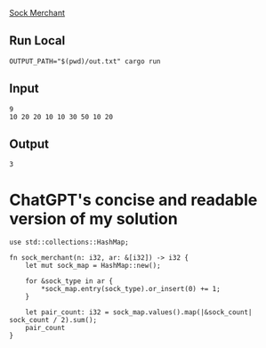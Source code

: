 [Sock Merchant](https://www.hackerrank.com/challenges/sock-merchant/problem?isFullScreen=true)

## Run Local

```
OUTPUT_PATH="$(pwd)/out.txt" cargo run
```

## Input

```
9
10 20 20 10 10 30 50 10 20
```

## Output

```
3
```

# ChatGPT's concise and readable version of my solution
```
use std::collections::HashMap;

fn sock_merchant(n: i32, ar: &[i32]) -> i32 {
    let mut sock_map = HashMap::new();

    for &sock_type in ar {
        *sock_map.entry(sock_type).or_insert(0) += 1;
    }

    let pair_count: i32 = sock_map.values().map(|&sock_count| sock_count / 2).sum();
    pair_count
}
```